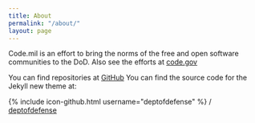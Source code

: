 ```yaml
---
title: About
permalink: "/about/"
layout: page
---
```


Code.mil is an effort to bring the norms of the free and open software communities to the DoD. Also see the efforts at [code.gov](https://code.gov)

You can find repositories at [GitHub](https://github.com/deptofdefense)
You can find the source code for the Jekyll new theme at:

{% include icon-github.html username="deptofdefense" %} /
[deptofdefense](https://github.com/deptofdefense)
